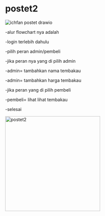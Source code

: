 # postet2

![ichfan postet drawio](https://github.com/ichfan28/postet2/assets/147463499/3095a77d-5077-4447-a12b-630bf540660b)

-alur flowchart nya adalah

-login terlebih dahulu

-pilih peran admin/pembeli

-jika peran nya yang di pilih admin

-admin= tambahkan nama tembakau

-admin= tambahkan harga tembakau

-jika peran yang di pilih pembeli

-pembeli= lihat lihat tembakau

-selesai

<img width="305" alt="postet2" src="https://github.com/ichfan28/postet2/assets/147463499/029eb8fa-1e49-4c33-8177-987c4a634b21">
